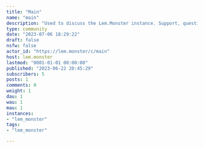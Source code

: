 ```yaml
---
title: "Main" 
name: "main"
description: "Used to discuss the Lem.Monster instance. Support, questions, suggestions, etc. "
type: community
date: "2023-07-06 18:29:22"
draft: false
nsfw: false
actor_id: "https://lem.monster/c/main"
host: lem.monster
lastmod: "0001-01-01 00:00:00"
published: "2023-06-22 20:45:29"
subscribers: 5
posts: 1
comments: 0
weight: 1
dau: 1
wau: 1
mau: 1
instances:
- "lem_monster"
tags: 
- "lem_monster"

---
```


